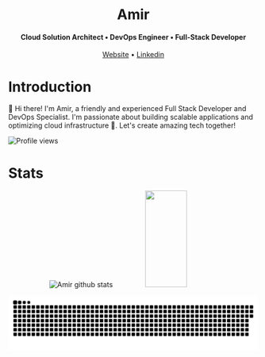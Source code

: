 <div align="center">

  <h1>Amir</h1>
  <h4>Cloud Solution Architect • DevOps Engineer • Full-Stack Developer</h4>
  <a target="_blank" href="https://amir.day">Website</a> • <a href="https://www.linkedin.com/in/amir-afshar/">Linkedin</a>

</div>

<h1 id="introduction">Introduction</h1>

👋 Hi there! I'm Amir, a friendly and experienced Full Stack Developer and DevOps Specialist. I'm passionate about building scalable applications and optimizing cloud infrastructure 🚀. Let's create amazing tech together!
  


 ![Profile views](https://gpvc.arturio.dev/amir002001) 
 
<h1 id="stats">Stats</h1>
<div align="center">  
  <img width="49%" height="195px" src="https://github-readme-stats.vercel.app/api?username=amir002001&show_icons=true&count_private=true&hide_border=true&title_color=26A269&icon_color=26A269&text_color=c9d1d9&bg_color=0d1117" alt="Amir github stats" /> 
  <img width="41%" height="195px" src="https://github-readme-stats.vercel.app/api/top-langs/?username=amir002001&hide=python,jupyter+notebook&layout=compact&langs_count=10&hide_border=true&title_color=26A269&icon_color=26A269&text_color=c9d1d9&bg_color=0d1117" />
</div>
 


![snake gif](https://github.com/amir002001/amir002001/blob/output/github-contribution-grid-snake-dark.svg)
